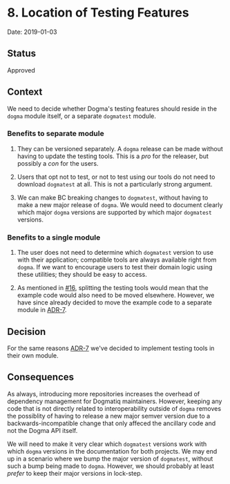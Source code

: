 # 8. Location of Testing Features

Date: 2019-01-03

## Status

Approved

## Context

We need to decide whether Dogma's testing features should reside in the `dogma`
module itself, or a separate `dogmatest` module.

### Benefits to separate module

1. They can be versioned separately. A `dogma` release can be made without
having to update the testing tools. This is a *pro* for the releaser, but
possibly a *con* for the users.

1. Users that opt not to test, or not to test using our tools do not need to
download `dogmatest` at all. This is not a particularly strong argument.

1. We can make BC breaking changes to `dogmatest`, without having to make
a new major release of `dogma`. We would need to document clearly which
major `dogma` versions are supported by which major `dogmatest` versions.

### Benefits to a single module

1. The user does not need to determine which `dogmatest` version to use with their application; compatible tools are always available right from `dogma`. If we want to encourage users to test their domain logic using these utilities; they should be easy to access.

1. As mentioned in [#16](github.com/dogmatiq/dogma), splitting the testing tools would mean that the example code would also need to be moved elsewhere. However, we have since already decided to move the example code to a separate module in [ADR-7](0007-location-of-examples.md).

## Decision

For the same reasons [ADR-7](0007-location-of-examples.md) we've decided to
implement testing tools in their own module.

## Consequences

As always, introducing more repositories increases the overhead of dependency
management for Dogmatiq maintainers. However, keeping any code that is not
directly related to interoperability outside of `dogma` removes the possiblity
of having to release a new major semver version due to a backwards-incompatible
change that only affeced the ancillary code and not the Dogma API itself.

We will need to make it very clear which `dogmatest` versions work with which
`dogma` versions in the documentation for both projects. We may end up in a
scenario where we bump the major version of `dogmatest`, without such a bump
being made to `dogma`. However, we should probably at least *prefer* to keep
their major versions in lock-step.
